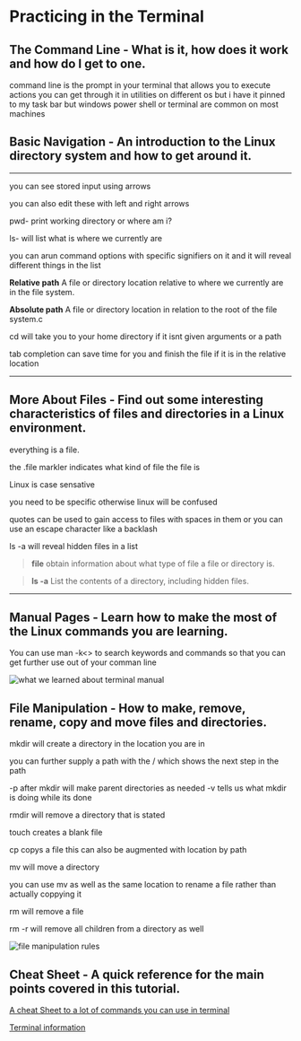 # Practicing in the Terminal

## The Command Line - What is it, how does it work and how do I get to one.

command line is the prompt in your terminal that allows you to execute actions you can get through it in utilities on different os but i have it pinned to my task bar but windows power shell or terminal are common on most machines 

## Basic Navigation - An introduction to the Linux directory system and how to get around it.

---
you can see stored input using arrows

you can also edit these with left and right arrows

pwd- print working directory or where am i?

ls-  will list what is where we currently are

you can arun command options with specific signifiers on it and it will reveal different things in the list

**Relative path**
A file or directory location relative to where we currently are in the file system.

**Absolute path**
A file or directory location in relation to the root of the file system.c

cd will take you to your home directory if it isnt given arguments or a path

tab completion can save time for you and finish the file if it is in the relative location

---

## More About Files - Find out some interesting characteristics of files and directories in a Linux environment.

everything is a file.

the .file markler indicates what kind of file the file is

Linux is case sensative

you need to be specific otherwise linux will be confused

quotes can be used to gain access to files with spaces in them or you can use an escape character like a backlash

ls -a will reveal hidden files in a list

> **file**
obtain information about what type of file a file or directory is.

> **ls -a**
List the contents of a directory, including hidden files.

---

## Manual Pages - Learn how to make the most of the Linux commands you are learning.

You can use man -k<> to search keywords and commands so that you can get further use out of your comman line

![what we learned about terminal manual](/images/manual.PNG)

## File Manipulation - How to make, remove, rename, copy and move files and directories.

mkdir will create a directory in the location you are in

you can further supply a path with the / which shows the next step in the path

-p after mkdir will make parent directories as needed  -v tells us what mkdir is doing while its done

rmdir will remove a directory that is stated

touch creates a  blank file

cp copys a file this can also be augmented with location by path

mv will move a directory

you can use mv as well as the same location to rename a file rather than actually coppying it

rm will remove a file

rm -r will remove all children from a directory as well

![file manipulation rules](/images/manipulation.PNG)

## Cheat Sheet - A quick reference for the main points covered in this tutorial.

[A cheat Sheet to a lot of commands you can use in terminal](https://ryanstutorials.net/linuxtutorial/cheatsheet.php)

[Terminal information](https://ryanstutorials.net/linuxtutorial/aboutfiles.php) 